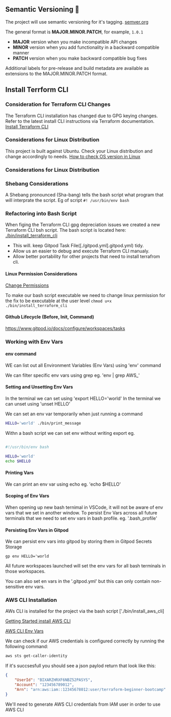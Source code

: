 ## Semantic Versioning :mage:

The project will use semantic versioning for it's tagging. [semver.org](https://semver.org/)

The general format is **MAJOR.MINOR.PATCH**, for example, `1.0.1` 

- **MAJOR** version when you make incompatible API changes
- **MINOR** version when you add functionality in a backward compatible manner
- **PATCH** version when you make backward compatible bug fixes

Additional labels for pre-release and build metadata are available as extensions 
to the MAJOR.MINOR.PATCH format.


## Install Terrform CLI

### Consideration for Terraform CLI Changes
The Terraform CLI installation has changed due to GPG keying changes. Refer to the latest install CLI instructions via Terraform documentation. 
[Install Terraform CLI](https://developer.hashicorp.com/terraform/tutorials/aws-get-started/install-cli) 

### Considerations for Linux Distribution

This project is built against Ubuntu. Check your Linux distribution and change accordingly to needs. [How to check OS version in Linux](https://www.cyberciti.biz/faq/find-linux-distribution-name-version-number)


### Considerations for Linux Distribution



### Shebang Considerations

A Shebang pronounced (Sha-bang) tells the bash script what program that will interprate the script. Eg of script `#! /usr/bin/env bash`



### Refactoring into Bash Script

When figing the Terraform CLI gpg depreciation issues we created a new Terraform CLI bsh script. The bash script is located here: [./bin/install_terraform_cli](./bin/install_terraform_cli)
- This will. keep Gitpod Task File([./gitpod.yml].gitpod.yml) tidy. 
- Allow us an easier to debug and execute Terraform CLI manualy.
- Allow better portability for other projects that need to install terrafrom cli.


#### Linux  Permission Considerations
[Change Permissions](https://en.wikipedia.org/wiki/Chmod)

To make our bash script executable we need to change linux permission for the fix to be executable at the user level ```chmod u+x ./bin/install_terraform_cli```


#### Github Lifecycle (Before, Init, Command)

https://www.gitpod.io/docs/configure/workspaces/tasks


### Working with Env Vars

#### env command 

WE can list out all Environment Variables (Env Vars) using 'env' command

We can filter specific env vars using grep eg. 'env | grep AWS_'

#### Setting and Unsetting Env Vars

In the terminal we can set using 'export HELLO='world' 
In the terminal we can unset using 'unset HELLO'

We can set an env var temporarily when just running a command 

```sh
HELLO='world' ./bin/print_message
```

Withn a bash script we can set env without writing export eg.

```sh

#!/usr/bin/env bash

HELLO='world' 
echo $HELLO
```

#### Printing Vars
We can print an env var using echo eg. 'echo $HELLO'

#### Scoping of Env Vars

When opening up new bash ternimal in VSCode, it will not be aware of env vars that we set in another window. To persist Env Vars across all future terminals that we need to set env vars in bash profile. eg. '.bash_profile'

#### Persisting Env Vars in Gitpod

We can persist env vars into gitpod by storing them in Gitpod Secrets Storage 
``` 
gp env HELLO='world
```

All future workspaces launched will set the env vars for all bash terminals in those workspaces.

You can also set en vars in the '.gitpod.yml' but this can only contain non-sensitive env vars.


### AWS CLI Installation

AWs CLI is installed for the project via the bash script ['./bin/install_aws_cli] 

[Getting Started install AWS CLI](https://docs.aws.amazon.com/cli/latest/userguide/getting-started-install.html)


[AWS CLI Env Vars](https://docs.aws.amazon.com/cli/latest/userguide/cli-configure-envvars.html)

We can check if our AWS credentials is configured correctly by running the following command:

```sh
aws sts get-caller-identity

```

If it's succsesfull you should see a json paylod return that look like this:

```json
{
    "UserId": "BIXARZHRXF6NBZ52PASYS",
    "Account": "123456789012",
    "Arn": "arn:aws:iam::12345678012:user/terraform-beginner-bootcamp"
}
```

We'll need to generate AWS CLI credentials from IAM user in order to use AWS CLI





